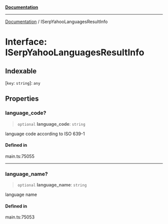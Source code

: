 [**Documentation**](../README.md)

***

[Documentation](../README.md) / ISerpYahooLanguagesResultInfo

# Interface: ISerpYahooLanguagesResultInfo

## Indexable

 \[`key`: `string`\]: `any`

## Properties

### language\_code?

> `optional` **language\_code**: `string`

language code according to ISO 639-1

#### Defined in

main.ts:75055

***

### language\_name?

> `optional` **language\_name**: `string`

language name

#### Defined in

main.ts:75053
